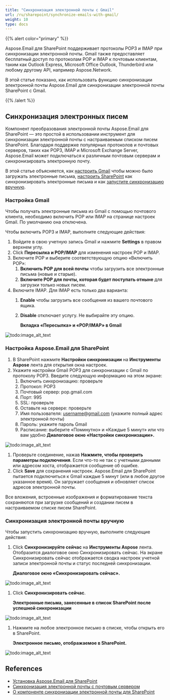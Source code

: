```yaml
---
title: "Синхронизация электронной почты с Gmail"
url: /ru/sharepoint/synchronize-emails-with-gmail/
weight: 10
type: docs
---
```



{{% alert color="primary" %}}

Aspose.Email для SharePoint поддерживает протоколы POP3 и IMAP при синхронизации электронной почты. Gmail также предоставляет бесплатный доступ по протоколам POP и IMAP к почтовым клиентам, таким как Outlook Express, Microsoft Office Outlook, Thunderbird или любому другому API, например Aspose.Network.

В этой статье показано, как использовать функцию синхронизации электронной почты Aspose.Email для синхронизации электронной почты SharePoint с Gmail.

{{% /alert %}}
## **Синхронизация электронных писем**
Компонент преобразования электронной почты Aspose.Email для SharePoint — это простой в использовании инструмент для синхронизации электронной почты с настраиваемым списком писем SharePoint. Благодаря поддержке популярных протоколов и почтовых серверов, таких как POP3, IMAP и Microsoft Exchange Server, Aspose.Email может подключаться к различным почтовым серверам и синхронизировать электронную почту.

В этой статье объясняется, как [настроить Gmail](/email/sharepoint/synchronize-emails-with-gmail/) чтобы можно было загружать электронные письма, [настроить SharePoint](/email/sharepoint/synchronize-emails-with-gmail/) как синхронизировать электронные письма и как [запустите синхронизацию вручную](/email/sharepoint/synchronize-emails-with-gmail/).
### **Настройка Gmail**
Чтобы получать электронные письма из Gmail с помощью почтового клиента, необходимо включить POP или IMAP на странице настроек Gmail. По умолчанию она отключена.

Чтобы включить POP3 и IMAP, выполните следующие действия:

1. Войдите в свою учетную запись Gmail и нажмите **Settings** в правом верхнем углу.
1. Click **Пересылка и POP/IMAP** для изменения настроек POP и IMAP.
1. Включите POP и выберите соответствующую опцию «Включить POP»:
   1. **Включить POP для всей почты** чтобы загрузить все электронные письма (новые и старые).
   1. **Включите POP для почты, которая будет поступать отныне** для загрузки только новых писем.
1. Включите IMAP. Для IMAP есть только два варианта:
   1. **Enable** чтобы загрузить все сообщения из вашего почтового ящика.
   1. **Disable** отключает услугу. Не выбирайте эту опцию.

      **Вкладка «Пересылка» и «POP/IMAP» в Gmail**

![todo:image_alt_text](synchronize-emails-with-gmail_1.png)



### **Настройка Aspose.Email для SharePoint**
1. В SharePoint нажмите **Настройки синхронизации** на **Инструменты Aspose** лента для открытия окна настроек.
1. Укажите настройки Gmail POP3 для синхронизации с Gmail по протоколу POP3. Введите следующую информацию на этом экране:
   1. Включить синхронизацию: проверьте
   1. Протокол: POP3
   1. Почтовый сервер: pop.gmail.com
   1. Порт: 995
   1. SSL: проверьте
   1. Оставьте на сервере: проверьте
   1. Имя пользователя: username@gmail.com (укажите полный адрес электронной почты)
   1. Пароль: укажите пароль Gmail
   1. Расписание: выберите «Поминутно» и «Каждые 5 минут» или что вам удобно
      **Диалоговое окно «Настройки синхронизации».**

![todo:image_alt_text](synchronize-emails-with-gmail_2.png)




1. Проверьте соединение, нажав **Нажмите, чтобы проверить параметры подключения**. Если что-то не так с учетными данными или адресом хоста, отображается сообщение об ошибке.
1. Click **Save** для сохранения настроек. Aspose.Email для SharePoint пытается подключиться к Gmail каждые 5 минут (или в любое другое указанное время). Он загружает сообщения и обновляет список адресов электронной почты.

Все вложения, встроенные изображения и форматирование текста сохраняются при загрузке сообщений и создании писем в настраиваемом списке писем SharePoint.
### **Синхронизация электронной почты вручную**
Чтобы запустить синхронизацию вручную, выполните следующие действия:

1. Click **Синхронизируйте сейчас** на **Инструменты Aspose** лента. Отобразится диалоговое окно Синхронизировать сейчас. На экране Синхронизировать сейчас отображается сводка настроек учетной записи электронной почты и статус последней синхронизации.

   **Диалоговое окно «Синхронизировать сейчас».**

![todo:image_alt_text](synchronize-emails-with-gmail_3.png)




1. Click **Синхронизировать сейчас**.

   **Электронные письма, занесенные в список SharePoint после успешной синхронизации**

![todo:image_alt_text](synchronize-emails-with-gmail_4.png)




1. Нажмите на любое электронное письмо в списке, чтобы открыть его в SharePoint.

   **Электронное письмо, отображаемое в SharePoint.**

![todo:image_alt_text](synchronize-emails-with-gmail_5.png)
## **References**
- [Установка Aspose.Email для SharePoint](/email/sharepoint/install-aspose-email-for-sharepoint/)
- [Синхронизация электронной почты с почтовым сервером](/email/sharepoint/email-synchronization/)
- [О компоненте синхронизации электронной почты для SharePoint](/email/sharepoint/about-email-synchronization/)
